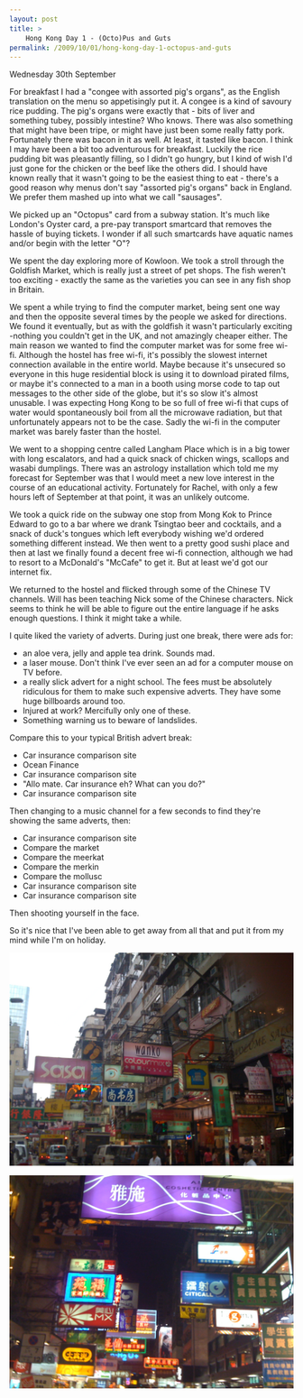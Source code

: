 ```yaml
---
layout: post
title: >
    Hong Kong Day 1 - (Octo)Pus and Guts
permalink: /2009/10/01/hong-kong-day-1-octopus-and-guts
---
```

Wednesday 30th September

For breakfast I had a "congee with assorted pig's organs", as the English translation on the menu so appetisingly put it. A congee is a kind of savoury rice pudding. The pig's organs were exactly that - bits of liver and something tubey, possibly intestine? Who knows. There was also something that might have been tripe, or might have just been some really fatty pork. Fortunately there was bacon in it as well. At least, it tasted like bacon. I think I may have been a bit too adventurous for breakfast. Luckily the rice pudding bit was pleasantly filling, so I didn't go hungry, but I kind of wish I'd just gone for the chicken or the beef like the others did. I should have known really that it wasn't going to be the easiest thing to eat - there's a good reason why menus don't say "assorted pig's organs" back in England. We prefer them mashed up into what we call "sausages".

We picked up an "Octopus" card from a subway station. It's much like London's Oyster card, a pre-pay transport smartcard that removes the hassle of buying tickets. I wonder if all such smartcards have aquatic names and/or begin with the letter "O"?

We spent the day exploring more of Kowloon. We took a stroll through the Goldfish Market, which is really just a street of pet shops. The fish weren't too exciting - exactly the same as the varieties you can see in any fish shop in Britain.

We spent a while trying to find the computer market, being sent one way and then the opposite several times by the people we asked for directions. We found it eventually, but as with the goldfish it wasn't particularly exciting -nothing you couldn't get in the UK, and not amazingly cheaper either. The main reason we wanted to find the computer market was for some free wi-fi. Although the hostel has free wi-fi, it's possibly the slowest internet connection available in the entire world. Maybe because it's unsecured so everyone in this huge residential block is using it to download pirated films, or maybe it's connected to a man in a booth using morse code to tap out messages to the other side of the globe, but it's so slow it's almost unusable. I was expecting Hong Kong to be so full of free wi-fi that cups of water would spontaneously boil from all the microwave radiation, but that unfortunately appears not to be the case. Sadly the wi-fi in the computer market was barely faster than the hostel.

We went to a shopping centre called Langham Place which is in a big tower with long escalators, and had a quick snack of chicken wings, scallops and wasabi dumplings. There was an astrology installation which told me my forecast for September was that I would meet a new love interest in the course of an educational activity. Fortunately for Rachel, with only a few hours left of September at that point, it was an unlikely outcome.

We took a quick ride on the subway one stop from Mong Kok to Prince Edward to go to a bar where we drank
Tsingtao beer and cocktails, and a snack of duck's tongues which left everybody wishing we'd ordered something different instead. We then went to a pretty good sushi place and then at last we finally found a decent free wi-fi connection, although we had to resort to a McDonald's "McCafe" to get it. But at least we'd got our internet fix.

We returned to the hostel and flicked through some of the Chinese TV channels. Will has been teaching Nick some of the Chinese characters. Nick seems to think he will be able to figure out the entire language if he asks enough questions. I think it might take a while.

I quite liked the variety of adverts. During just one break, there were ads for:

- an aloe vera, jelly and apple tea drink. Sounds mad.
- a laser mouse. Don't think I've ever seen an ad for a computer mouse on TV before.
- a really slick advert for a night school. The fees must be absolutely ridiculous for them to make such expensive adverts. They have some huge billboards around too.
- Injured at work? Mercifully only one of these.
- Something warning us to beware of landslides.

Compare this to your typical British advert break:

- Car insurance comparison site
- Ocean Finance
- Car insurance comparison site
- "Allo mate. Car insurance eh? What can you do?"
- Car insurance comparison site

Then changing to a music channel for a few seconds to find they're showing the same adverts, then:

- Car insurance comparison site
- Compare the market
- Compare the meerkat
- Compare the merkin
- Compare the mollusc
- Car insurance comparison site
- Car insurance comparison site

Then shooting yourself in the face.

So it's nice that I've been able to get away from all that and put it from my mind while I'm on holiday.

![](/images/2009/IMG_0290.JPG)

![](/images/2009/IMG_0291.JPG)
